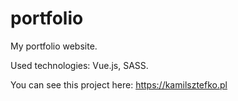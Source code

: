# portfolio

My portfolio website.

Used technologies: Vue.js, SASS.

You can see this project here: https://kamilsztefko.pl
